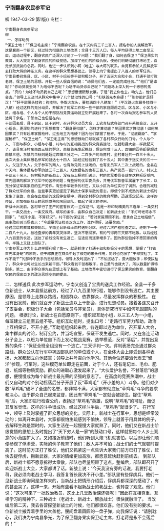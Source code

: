 ### 宁南翻身农民参军记
柳
1947-03-29
第1版()
专栏：

    宁南翻身农民参军记
    柳
     一、怎样动员
    “保卫土地！”“保卫毛主席！”宁南翻身农民，在十天内有三千二百人，报名参加人民解放军。
    这是冀南一个新区，经过较为彻底的土地改革；全县十三万人口，每人平均获得土地二亩至三亩。运动过程中，翻身农民广泛深入讨论了一个问题：“我们翻了身，如何去保卫？”保卫果实的教育，大大提高了翻身农民的阶级觉悟，加深了他们的阶级仇恨，使他们明确彻底打垮地主，自觉参加武装的必要。同时，也进一步认识到小蒋（地主）与大蒋的联系，自觉有参加人民解放军去打败大蒋的神圣义务。在这样的群众思想基础上，领导上向宁南提出了八百人的参军任务。
    宁南县委召集县、区、小区、村干小组长等干部积极分子，开了五天大会和小会，打通干部打败老蒋、保卫土地的思想。开初一些人很自信的说：“动员他们去，一定能完成任务。”“他们”是谁呢？“你动员我去吗？为啥你不去呢？为啥不动员你自己呢？”问题马上深入到一个思想的焦点。“真的！为啥不动员我自己去呢？”思想慢慢酝酿发展，于是“我去你也去，咱先去，他们总会去。”领导上又及时从群众中集中了几个鼓动性的口号：“打铁首先本身硬！”“能参能扩是好汉！”“好干部带头挂钩；钩挂钩，争取火车头，要挂满四十八辆车！”（平汉路火车最多挂四十八辆）经过这样的充分动员，并解决了优军工作和一些干部的家庭顾虑之后，区与区、小区与小区、组与组、个人与个人的干部挑战竞赛运动就立刻开展起来了。各村一次自动报名参军的人员达两千余名，干部自己也包括在内。
    干部回去后，县干到区，区干到村，召开群众动员大会，工农青妇武各部门召开系统会议，又开小组会，更深刻的进行了思想教育：“翻身要彻底”，怎样才算彻底？巩固果实才算彻底！如何巩固果实？只有起来掌握枪杆。过去地主为啥硬？因为他们掌握了枪杆。于是，“彻底翻身”、“掌握枪杆”、“保卫土地”、“保卫毛主席”的思想鼓动口号就成了各村群众行动的口号。个人与个人、干部与群众、小组与小组、村与村的互相挑战的群众竞赛运动、也就和县大会一样掀起来了。该县东汪村东南西三镇的群众，南镇首先发起挑战，保证完成十三人，西镇的回答却是超过南镇三倍，东镇的目标则是超过西镇三分之一。二百多户的马房村，全村青壮共一百三十余人，此次大会上集体报名参军的就达七十四人（后经过检验剩了五十五人）其中妻子送丈夫的三十一人，父送子九人，父子参军的两人，也有弟兄同上战场的，也有复员军人二次上战场的。全县在十天内，集体报名参军的达三千二百人，妇女报名的也有三百人，共产党员一百卅八人，村以上干部三十余人。各村报名的新战士，没有马上把他们送走，村的优军委员会就在这样短促期内，首先圆满的解决了优军中的各种问题；有些好的优军委员会，并用优军款替军属雇下了长工，以充分保证军属家庭的生产劳作。有些参军较多的村庄，又以小区为单位实行了调剂，合理的减轻了群众优军的负担。这些事实更加坚定了新战士保家杀敌的意志。即使个别不成熟的新战士临时发生了变故，也会在出发前的这段停留期中，得到全村群众的教育帮助，迅速坚定起来。这样的停留，对加强新战士的思想成熟和巩固部队，都起了很大的作用。
    新战士出发前，各村举行了庄严的宣誓仪式——立保证书。这是一种印制精美的三连单：一条交村干，一条交战士，一条交政府。填写的条件，由群众自己决定：如新战士说：“不打垮老蒋永不回家”。“如开小差，不算好汉”。村干部的保证说：“若对家属照顾不到，愿拿自己土地赔偿”。民主政府则当场表示：“今后要凭证检查双方工作，谁作得好，还要奖励。”
    经过层层的教育和鼓励后，宁南全县新战士由村送到分区，经过六次严格检查之后，还剩下一千二百八十九人。被检查掉的青年哭哭涕涕，坚决不愿回家。有的气得两三天都不吃饭。以后经过八九百里的长途，送达了前线没有发生逃亡，沿途反而逐渐增多了。因为那些验掉不愿回家的青年，半路上又赶上部队了。
    宁南参军工作为什么这样顺利呢？第一、就是抓住了打通干部和积极分子的思想，掌握了“打铁首先本身硬”的原则，使干部真正在群众中起了模范的带头作用，同时也克服了“干部拔枯了，工作不能干”的那种不放手的思想顾虑。领导上及时提出了：“不怕拔枯了，要大胆放手；即使拔枯了，群众中也可以生长出来新干部。”群众看到干部都敢干，自己勇气也就大了，所以数量扩得特别多。第二、由于群众事先在思想上有了基础。土地改革中密切进行了保卫果实的教育，使翻身农民的保家自卫的政治思想空前的提高。
  二、怎样送兵
    此次参军运动中，宁南又创造了宝贵的送兵工作经验。全县一千多位新战士，从本县抵达前方，经过了八九百里的行程，能够作到没有逃亡。其主要原因，是领导上走群众路线，相信群众、依靠群众，尽量发挥群众的积极性。
    在没有出发前，他们就召开了新战士连以上干部会，进行思想动员。接着各连又召开了支委会，积极分子大会（包括党员与非党员），具体研究行军中如何巩固部队的问题。
    根据讨论，新战士在自愿原则下，组织起互助小组，以三五人为一小组，每班建立三组至五组不等。组织互助组时，提出口号：“走路行军劳力帮助，政治上互相保证，不开小差。”互助组组织起来后，各连即以连为单位，召开军人大会，集中群众的讨论，制订公约，并当场宣誓，保证不发生逃亡。同时，又在各连活动分子会上，以班为单位自下而上发动挑战竞赛，选举模范，反对“落后”，并提出竞赛的条件：“保证全班全组没有一个逃亡。”三天评判一次。评判表扬完全通过群众路线，群众公认在行军中巩固部队好的单位或个人，在全体大会上即受到各种表扬，大家都起立向他鼓掌；领导上并号召向他学习。其他单位还要派代表去“留洋”参观，行军时，这些模范单位即走在前面，对于个人，还有笔记本、毛巾、肥皂、纸烟等物质奖励。群众的进取心激发起来了。“大伙爱护名誉，不甘落后”的思想，便慢慢成为每个新战士最光荣的坚强的意志了。
    在高度的竞赛热潮中，战士们又自动的对个别动摇落后分子开展了反“草鸡毛”（开小差的人）斗争。他们对少数“草鸡毛”破坏了全连的名誉，都非常不满，大家都有彻底反“草鸡毛”斗争的要求和决心。由于群众自己起来监督，因此有“草鸡毛”一定就会被捉住。捉住“草鸡毛”后，大家即进行检查公约，表扬捉“草鸡毛”英雄，说明“草鸡毛”的可耻，而促其反省觉悟。这样的斗争很成功，经过这样斗争后，“草鸡毛”就很少了。
    在行军中，领导上及时掌握了群众思想的变化。实际上，新战士在行军中，思想是经常波动的；如离开本县时，大家都很怕生疏感到不愉快，领导上就善于用具体的例子，去解释生疏是暂时的，大家生活在一起慢慢大家就熟了。同时，他们又在新战士阶级觉悟的思想上及时提出了“天下穷人是一家”的鼓动口号，这样就把每个人乡土观念的小范围扩大了。又如接近前线时，他们听到大炮飞机就害怕，以后即让他们顺便参观了俘虏营，实际的例子教育了他们：敌人并不可怕；战士们的士气就顿时提高了。这时前方正打了胜仗，他们又抓紧这一点告诉大家我们前方已打了胜仗，赶快去捉俘虏，搬新武器，大家的情绪更加高涨，都愿意赶快赶到前线去。
    到部队后，新战士都不愿意拆得太零散，部队也尽量照顾了这点。整编后，部队即召开了欢迎新战士大会，大家都讲了话。新战士说：“今天我没有旁的话说，我要打老蒋，我必须向老战士学习，我答复首长我决不开小差。”部队里有些俘虏兵，他们一见新战士即询问是怎样来的，当新战士把情形介绍后，俘虏兵都深深的感动了，有的甚至哭了。这样一来，开始有些看不起新战士的老战士，也转变了观念。他们说：“这次可来了一批政治教员，这比上几堂政治课还强呢！”因此在互相尊重、互相学习的精神下，三种战士（老战士、新战士、解放战士）很快就融洽了。
    当改编后第二天，我去各营探望新战士的时候，他们都很欢喜。他们没有别的要求。一位新战士搬弄着手里的大盖枪，腰间盘着圆圆的一盘子弹，向我保证说：“请别耽心，我们决为宁南县争光，为了保卫翻身果实保卫毛主席，打老蒋是永不会落后的！”
